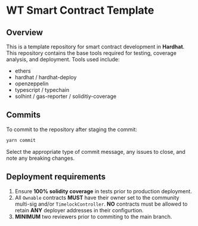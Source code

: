 # WT Smart Contract Template

## Overview

This is a template repository for smart contract development in **Hardhat**. This repository
contains the base tools required for testing, coverage analysis, and deployment. Tools
used include:

- ethers
- hardhat / hardhat-deploy
- openzeppelin
- typescript / typechain
- solhint / gas-reporter / soliditiy-coverage

## Commits

To commit to the repository after staging the commit:

```bash
yarn commit
```

Select the appropriate type of commit message, any issues to close, and note any breaking
changes.

## Deployment requirements

1. Ensure **100% solidity coverage** in tests prior to production deployment.
2. All `Ownable` contracts **MUST** have their owner set to the community multi-sig and/or
   `TimelockController`. **NO** contracts must be allowed to retain **ANY** deployer addresses
   in their configurtion.
3. **MINIMUM** two reviewers prior to commiting to the main branch.
